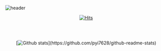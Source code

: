 ![header](https://capsule-render.vercel.app/api?type=waving&color=C5BBFF&height=200&section=header&text=Yeong-In's%20Github&fontSize=70&fontColor=ffffff)

<div align="center" style="text-align:center">
  
[![Hits](https://hits.seeyoufarm.com/api/count/incr/badge.svg?url=https%3A%2F%2Fgithub.com%2Fpyi7628%2Fhit-counter&count_bg=%23FF6192&title_bg=%23555555&icon=googlefit.svg&icon_color=%23E7E7E7&title=hits&edge_flat=false)](https://hits.seeyoufarm.com)
<!-- [![Solved.ac프로필](http://mazassumnida.wtf/api/mini/generate_badge?boj=pyi7628)](https://solved.ac/pyi7628) -->

<br>
<!-- <h2 align="center"> 💻 Career 💻  </h2>

| **Type** | **Date** | **Contents** | **Organization** |
|:--------:|:--------:|:--------:|:--------:|
| **Intern** | 2021. 1 ~ 2021. 3 | Frontend Developer | **마켓디자이너스**|
| **Intern** | 2020. 7 ~ 2020. 8 | System Developer | **텔러스** |
| **🧑🏻‍🎓Education** | 2017. 3 ~ 2021. 8| Department of Software | **Ajou University** |
</p> -->

<br>

[![Github stats](https://github-readme-stats.vercel.app/api?username=pyi7628&show_icons=true&theme=algolia&include_all_commits=true&count_private=true")](https://github.com/pyi7628/github-readme-stats)
<!-- 
[![pyi7628](http://mazassumnida.wtf/api/generate_badge?boj=pyi7628)](https://solved.ac/pyi7628) -->


</div>
